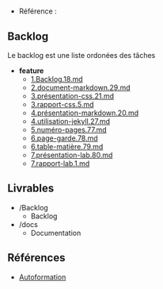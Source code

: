 #  

- Référence :   

 

## Backlog 

Le backlog est une liste ordonées des tâches 

- **feature** 
  - [1.Backlog.18.md](./Backlog/feature/1.Backlog.18.md) 
  - [2.document-markdown.29.md](./Backlog/feature/2.document-markdown.29.md) 
  - [3.présentation-css.21.md](./Backlog/feature/3.présentation-css.21.md) 
  - [3.rapport-css.5.md](./Backlog/feature/3.rapport-css.5.md) 
  - [4.présentation-markdown.20.md](./Backlog/feature/4.présentation-markdown.20.md) 
  - [4.utilisation-jekyll.27.md](./Backlog/feature/4.utilisation-jekyll.27.md) 
  - [5.numéro-pages.77.md](./Backlog/feature/5.numéro-pages.77.md) 
  - [6.page-garde.78.md](./Backlog/feature/6.page-garde.78.md) 
  - [6.table-matière.79.md](./Backlog/feature/6.table-matière.79.md) 
  - [7.présentation-lab.80.md](./Backlog/feature/7.présentation-lab.80.md) 
  - [7.rapport-lab.1.md](./Backlog/feature/7.rapport-lab.1.md) 
## Livrables 

 

- /Backlog 
  - Backlog 
- /docs 
  - Documentation 
## Références 

 

- [Autoformation](#) 

